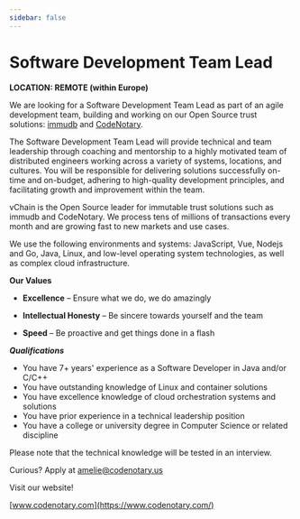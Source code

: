 ```yaml
---
sidebar: false
---
```


# Software Development Team Lead

**LOCATION: REMOTE (within Europe)**

We are looking for a Software Development Team Lead as part of an agile development team, building and working on our Open Source trust solutions: [immudb](http://www.immudb.io/) and [CodeNotary](http://www.codenotary.io/).

The Software Development Team Lead will provide technical and team leadership through coaching and mentorship to a highly motivated team of distributed engineers working across a variety of systems, locations, and cultures. You will be responsible for delivering solutions successfully on-time and on-budget, adhering to high-quality development principles, and facilitating growth and improvement within the team.

vChain is the Open Source leader for immutable trust solutions such as immudb and CodeNotary. We process tens of millions of transactions every month and are growing fast to new markets and use cases.

We use the following environments and systems: JavaScript, Vue, Nodejs and Go, Java, Linux, and low-level operating system technologies, as well as complex cloud infrastructure.

**Our Values**

* **Excellence** – Ensure what we do, we do amazingly

* **Intellectual Honesty** – Be sincere towards yourself and the team

* **Speed** – Be proactive and get things done in a flash

***Qualifications***

- You have 7+ years&#39; experience as a Software Developer in Java and/or C/C++
- You have outstanding knowledge of Linux and container solutions
- You have excellence knowledge of cloud orchestration systems and solutions
- You have prior experience in a technical leadership position
- You have a college or university degree in Computer Science or related discipline

Please note that the technical knowledge will be tested in an interview.

Curious?
Apply at <amelie@codenotary.us>


Visit our website!

[www.codenotary.com](https://www.codenotary.com/)
